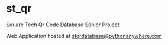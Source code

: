 # st_qr 
Square Tech Qr Code Database
Senior Project

Web Application hosted at stqrdatabase@pythonanywhere.com